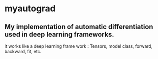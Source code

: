 # myautograd
## My implementation of automatic differentiation used in deep learning frameworks.

It works like a deep learning frame work : Tensors, model class, forward, backward, fit, etc.
